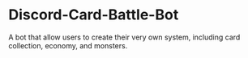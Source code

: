 # Discord-Card-Battle-Bot
A bot that allow users to create their very own system, including card collection, economy, and monsters.
